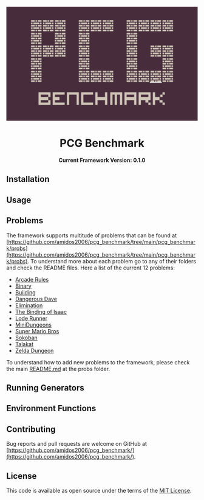 <p align="center">
  <img height="300px" src="images/logo.png"/>
</p>
<h1 align="center">
PCG Benchmark
</h1>
<p align="center">
  <b>Current Framework Version: 0.1.0</b>
</p>

## Installation

## Usage

## Problems
The framework supports multitude of problems that can be found at [https://github.com/amidos2006/pcg_benchmark/tree/main/pcg_benchmark/probs](https://github.com/amidos2006/pcg_benchmark/tree/main/pcg_benchmark/probs). To understand more about each problem go to any of their folders and check the README files. Here a list of the current 12 problems:
- [Arcade Rules](https://github.com/amidos2006/pcg_benchmark/blob/main/pcg_benchmark/probs/arcaderules/README.md)
- [Binary](https://github.com/amidos2006/pcg_benchmark/blob/main/pcg_benchmark/probs/binary/README.md)
- [Building](https://github.com/amidos2006/pcg_benchmark/blob/main/pcg_benchmark/probs/building/README.md)
- [Dangerous Dave](https://github.com/amidos2006/pcg_benchmark/blob/main/pcg_benchmark/probs/ddave/README.md)
- [Elimination](https://github.com/amidos2006/pcg_benchmark/blob/main/pcg_benchmark/probs/elimination/README.md)
- [The Binding of Isaac](https://github.com/amidos2006/pcg_benchmark/blob/main/pcg_benchmark/probs/isaac/README.md)
- [Lode Runner](https://github.com/amidos2006/pcg_benchmark/blob/main/pcg_benchmark/probs/loderunner/README.md)
- [MiniDungeons](https://github.com/amidos2006/pcg_benchmark/blob/main/pcg_benchmark/probs/mdungeon/README.md)
- [Super Mario Bros](https://github.com/amidos2006/pcg_benchmark/blob/main/pcg_benchmark/probs/smb/README.md)
- [Sokoban](https://github.com/amidos2006/pcg_benchmark/blob/main/pcg_benchmark/probs/sokoban/README.md)
- [Talakat](https://github.com/amidos2006/pcg_benchmark/blob/main/pcg_benchmark/probs/talakat/README.md)
- [Zelda Dungeon](https://github.com/amidos2006/pcg_benchmark/blob/main/pcg_benchmark/probs/zelda/README.md)

To understand how to add new problems to the framework, please check the main [README.md](https://github.com/amidos2006/pcg_benchmark/blob/main/pcg_benchmark/probs/README.md) at the probs folder.

## Running Generators

## Environment Functions

## Contributing
Bug reports and pull requests are welcome on GitHub at [https://github.com/amidos2006/pcg_benchmark/](https://github.com/amidos2006/pcg_benchmark/).

## License
This code is available as open source under the terms of the [MIT License](https://opensource.org/licenses/MIT).